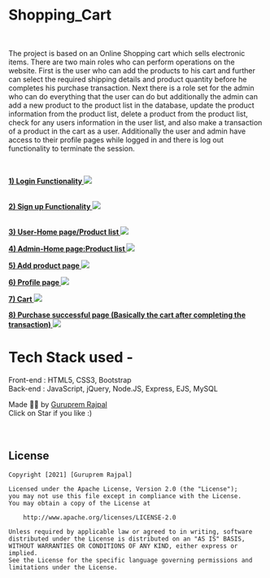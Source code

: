 # Shopping_Cart
<br>
<p> The project is based on an Online Shopping cart which sells electronic items. There are two main roles who can perform operations on the website. First is the user who can add the products to his cart and further can select the required shipping details and product quantity before he completes his purchase transaction. Next there is a role set for the admin who can do everything that the user can do but additionally the admin can add a new product to the product list in the database, update the product information from the product list, delete a product from the product list, check for any users information in the user list, and also make a transaction of a product in the cart as a user. Additionally the user and admin have access to their profile pages while logged in and there is log out functionality to terminate the session. </p>
<br>

<label><b><u> 1) Login Functionality </u></b></label>
<img src="Website/Login.png"> </img>
<br><br>

<label><b><u> 2) Sign up Functionality </u></b></label>
<img src="Website/Sign Up.png"> </img>
<br> <br>

<label><b><u> 3) User-Home page/Product list </u></b></label>
<img src="Website/User-Home page:Product list.png"> </img>
<br>

<label><b><u> 4) Admin-Home page:Product list </u></b></label>
<img src="Website/Admin-Home page:Product list.png"> </img>
<br>

<label><b><u> 5) Add product page </u></b></label>
<img src="Website/Add product page.png"> </img>
<br>

<label><b><u> 6) Profile page </u></b></label>
<img src="Website/Profile page.png"> </img>
<br>

<label><b><u> 7) Cart </u></b></label>
<img src="Website/Cart.png"> </img>
<br>

<label><b><u> 8) Purchase successful page (Basically the cart after completing the transaction) </u></b></label>
<img src="Website/Purchase successful page (Basically the cart after completing the transaction).png"> </img>
<br>

# Tech Stack used - 
Front-end : HTML5, CSS3, Bootstrap <br>
Back-end : JavaScript, jQuery, Node.JS, Express, EJS, MySQL <br>

Made ✌🏻 by <a href="https://www.linkedin.com/in/guruprem-singh-rajpal-67b486122/"> Guruprem Rajpal </a>
<br>
Click on Star if you like :)
<br>
<br>
<br>
## License

    Copyright [2021] [Guruprem Rajpal]

    Licensed under the Apache License, Version 2.0 (the "License");
    you may not use this file except in compliance with the License.
    You may obtain a copy of the License at

        http://www.apache.org/licenses/LICENSE-2.0

    Unless required by applicable law or agreed to in writing, software
    distributed under the License is distributed on an "AS IS" BASIS,
    WITHOUT WARRANTIES OR CONDITIONS OF ANY KIND, either express or implied.
    See the License for the specific language governing permissions and
    limitations under the License.


